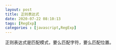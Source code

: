 ```yaml
---
layout: post
title: 正则表达式
date: 2020-07-22 08:10:13
tags: [RegExp]
categories : [javascript,RegExp]
---
```

正则表达式是匹配模式，要么匹配字符，要么匹配位置。